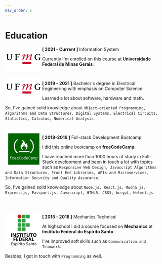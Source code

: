 ```yaml
---
nav_order: 5
---
```


# Education

<img src="../assets/education/ufmg.png" align="left" width="120">

**[ 2021 - Current ]** Information System

Currently I'm enrolled on this course at **Universidade Federal de Minas Gerais**.

<br>

<img src="../assets/education/ufmg.png" align="left" width="120">

**[ 2019 - 2021 ]** Bachelor's degree in Electrical Engineering with emphasis on Computer Science

Learned a lot about software, hardware and math.

So, I've gained solid knowledge about ```Object-oriented Programming, Algorithms and Data Structures, Digital Systems, Electrical Circuits, Statistics, Calculus, Numerical Analysis```.

<br>

<img src="../assets/education/freecodecamp.jpeg" align="left" width="120">

**[ 2018-2019 ]** Full-stack Development Bootcamp

I did this online bootcamp on **freeCodeCamp**.

I have reached more than 1000 hours of study in Full-Stack development and been in touch a lot with topics such as ```Responsive Web Design, Javascript Algorithms and Data Structures, Front End Libraries, APIs and Microservices, Information Security and Quality Assurance```

So, I've gained solid knowledge about ```Node.js, React.js, Mocha.js, Express.js, Passport.js, Javascript, HTML5, CSS3, bcrypt, Helmet.js```.

<br><br>

<img src="../assets/education/ifes.png" align="left" width="120">

**[ 2015 - 2018 ]** Mechanics Technical

At highschool I did a course focused on **Mechanics** at **Instituto Federal do Espírito Santo**.

I've improved soft skills such as ```Communication and Teamwork```.

Besides, I got in touch with ```Programming``` as well.